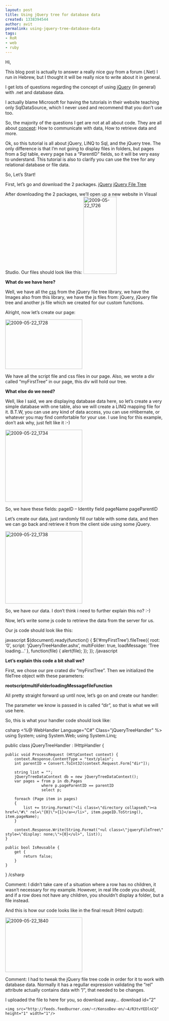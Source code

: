 ```yaml
---
layout: post
title: Using jQuery tree for database data
created: 1338394544
author: avit
permalink: using-jquery-tree-database-data
tags:
- RoR
- web
- ruby
---
```

<p>Hi,</p>

<p>This blog post is actually to answer a really nice guy from a forum (.Net) I run in Hebrew, but I thought it will be really nice to write about it in general.</p>

<p>I get lots of questions regarding the concept of using <a href='http://www.kensodev.com/category/jquery/' target='_blank' title='jQuery'>jQuery</a> (in general) with .net and database data.</p>

<p>I actually blame Microsoft for having the tutorials in their website teaching only SqlDataSource, which I never used and recommend that you don’t use too.</p>

<p>So, the majority of the questions I get are not at all about code. They are all about <a href='http://www.kensodev.com/category/concept/' target='_blank' title='Concept'>concept</a>: How to communicate with data, How to retrieve data and more.</p>

<p>Ok, so this tutorial is all about jQuery, LINQ to Sql, and the jQuery tree. The only difference is that I’m not going to display files in folders, but pages from a Sql table, every page has a “ParentID” fields, so it will be very easy to understand. This tutorial is also to clarify you can use the tree for any relational database or file data.</p>

<p>So, Let’s Start!</p>

<p>First, let’s go and download the 2 packages. <a href='http://www.jquery.com' target='_blank'>jQuery</a> <a href='http://abeautifulsite.net/notebook/58' target='_blank'>jQuery File Tree</a></p>

<p>After downloading the 2 packages, we’ll open up a new website in Visual Studio. Our files should look like this: <a href='http://www.kensodev.com/wp-content/uploads/2009/05/20090522-1726.png'><img alt='2009-05-22_1726' border='0' height='244' src='http://www.kensodev.com/wp-content/uploads/2009/05/20090522-1726-thumb.png' style='display: inline; border-width: 0px;' title='2009-05-22_1726' width='105' /></a></p>
<strong>What do we have here?
</strong>
<p>Well, we have all the <a href='http://www.kensodev.com/tag/css'>css</a> from the jQuery file tree library, we have the Images also from this library, we have the js files from: jQuery, jQuery file tree and another js file which we created for our custom functions.</p>

<p>Alright, now let’s create our page:</p>
<a href='http://www.kensodev.com/wp-content/uploads/2009/05/20090522-1728.png'><img alt='2009-05-22_1728' border='0' height='157' src='http://www.kensodev.com/wp-content/uploads/2009/05/20090522-1728-thumb.png' style='display: inline; border-width: 0px;' title='2009-05-22_1728' width='244' /></a>
<p>We have all the script file and css files in our page. Also, we wrote a div called “myFirstTree” in our page, this div will hold our tree.</p>
<strong>What else do we need?</strong>
<p>Well, like I said, we are displaying database data here, so let’s create a very simple database with one table, also we will create a LINQ mapping file for it. B.T.W, you can use any kind of data access, you can use nHibernate, or whatever you may find comfortable for your use. I use linq for this example, don’t ask why, just felt like it :-)</p>
<a href='http://www.kensodev.com/wp-content/uploads/2009/05/20090522-1734.png'><img alt='2009-05-22_1734' border='0' height='228' src='http://www.kensodev.com/wp-content/uploads/2009/05/20090522-1734-thumb.png' style='display: inline; border-width: 0px;' title='2009-05-22_1734' width='244' /></a>
<p>So, we have these fields: pageID – Identity field pageName pageParentID</p>

<p>Let’s create our data, just randomly fill our table with some data, and then we can go back and retrieve it from the client side using some jQuery.</p>
<a href='http://www.kensodev.com/wp-content/uploads/2009/05/20090522-1738.png'><img alt='2009-05-22_1738' border='0' height='229' src='http://www.kensodev.com/wp-content/uploads/2009/05/20090522-1738-thumb.png' style='display: inline; border-width: 0px;' title='2009-05-22_1738' width='244' /></a>
<p>So, we have our data. I don’t think i need to further explain this no? :-)</p>

<p>Now, let’s write some js code to retrieve the data from the server for us.</p>

<p>Our js code should look like this:</p>

<p><span>javascript</span> $(document).ready(function() { $(‘#myFirstTree’).fileTree({ root: ‘0’, script: ‘jQueryTreeHandler.ashx’, multiFolder: true, loadMessage: ‘Tree loading…’ }, function(file) { alert(file); }); }); <span>/javascript</span></p>
<strong>Let’s explain this code a bit shall we?</strong>
<p>First, we chose our pre crated div “myFirstTree”. Then we initialized the fileTree object with these parameters:</p>
<strong>root</strong><strong>script</strong><strong>multiFolder</strong><strong>loadingMessage</strong><strong>fileFunction</strong>
<p>All pretty straight forward up until now, let’s go on and create our handler:</p>

<p>The parameter we know is passed in is called “dir”, so that is what we will use here.</p>

<p>So, this is what your handler code should look like:</p>

<p><span>csharp</span> <%@ WebHandler Language="C#" Class="jQueryTreeHandler" %> using System; using System.Web; using System.Linq;</p>

<p>public class jQueryTreeHandler : IHttpHandler {</p>

<pre><code>public void ProcessRequest (HttpContext context) {
    context.Response.ContentType = &quot;text/plain&quot;;
    int parentID = Convert.ToInt32(context.Request.Form[&quot;dir&quot;]);

    string list = &quot;&quot;;
    jQueryTreeDataContext db = new jQueryTreeDataContext();
    var pages = from p in db.Pages
                where p.pageParentID == parentID
                select p;

    foreach (Page item in pages)
    {
        list += String.Format(&quot;&lt;li class=\&quot;directory collapsed\&quot;&gt;&lt;a href=\&quot;#\&quot; rel=\&quot;{0}\&quot;&gt;{1}&lt;/a&gt;&lt;/li&gt;&quot;, item.pageID.ToString(), item.pageName);
    }

    context.Response.Write(String.Format(&quot;&lt;ul class=\&quot;jqueryFileTree\&quot; style=\&quot;display: none;\&quot;&gt;{0}&lt;/ul&gt;&quot;, list));
}

public bool IsReusable {
    get {
        return false;
    }
}</code></pre>

<p>} <span>/csharp</span></p>

<p>Comment: I didn’t take care of a situation where a row has no children, it wasn’t necessary for my example. However, in real life code you should, and if a row does not have any children, you shouldn’t display a folder, but a file instead.</p>

<p>And this is how our code looks like in the final result (Html output):</p>
<a href='http://www.kensodev.com/wp-content/uploads/2009/05/20090522-1840.png'><img alt='2009-05-22_1840' border='0' height='173' src='http://www.kensodev.com/wp-content/uploads/2009/05/20090522-1840-thumb.png' style='display: inline; border-width: 0px;' title='2009-05-22_1840' width='244' /></a>
<p>Comment: I had to tweak the jQuery file tree code in order for it to work with database data. Normally it has a regullar expression validating the “rel” attribute actually contains data with ”/”, that needed to be changes.</p>

<p>I uploaded the file to here for you, so download away… <span>download id=”2”</span></p>
      
    <img src="http://feeds.feedburner.com/~r/KensoDev-en/~4/R3tvYEDlnCQ" height="1" width="1"/>
